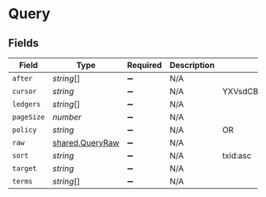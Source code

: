 # Query


## Fields

| Field                                                     | Type                                                      | Required                                                  | Description                                               | Example                                                   |
| --------------------------------------------------------- | --------------------------------------------------------- | --------------------------------------------------------- | --------------------------------------------------------- | --------------------------------------------------------- |
| `after`                                                   | *string*[]                                                | :heavy_minus_sign:                                        | N/A                                                       |                                                           |
| `cursor`                                                  | *string*                                                  | :heavy_minus_sign:                                        | N/A                                                       | YXVsdCBhbmQgYSBtYXhpbXVtIG1heF9yZXN1bHRzLol=              |
| `ledgers`                                                 | *string*[]                                                | :heavy_minus_sign:                                        | N/A                                                       |                                                           |
| `pageSize`                                                | *number*                                                  | :heavy_minus_sign:                                        | N/A                                                       |                                                           |
| `policy`                                                  | *string*                                                  | :heavy_minus_sign:                                        | N/A                                                       | OR                                                        |
| `raw`                                                     | [shared.QueryRaw](../../../sdk/models/shared/queryraw.md) | :heavy_minus_sign:                                        | N/A                                                       |                                                           |
| `sort`                                                    | *string*                                                  | :heavy_minus_sign:                                        | N/A                                                       | txid:asc                                                  |
| `target`                                                  | *string*                                                  | :heavy_minus_sign:                                        | N/A                                                       |                                                           |
| `terms`                                                   | *string*[]                                                | :heavy_minus_sign:                                        | N/A                                                       |                                                           |